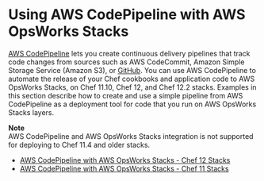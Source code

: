 # Using AWS CodePipeline with AWS OpsWorks Stacks<a name="other-services-cp"></a>

[AWS CodePipeline](https://aws.amazon.com/codepipeline/) lets you create continuous delivery pipelines that track code changes from sources such as AWS CodeCommit, Amazon Simple Storage Service \(Amazon S3\), or [GitHub](https://github.com/)\. You can use AWS CodePipeline to automate the release of your Chef cookbooks and application code to AWS OpsWorks Stacks, on Chef 11\.10, Chef 12, and Chef 12\.2 stacks\. Examples in this section describe how to create and use a simple pipeline from AWS CodePipeline as a deployment tool for code that you run on AWS OpsWorks Stacks layers\.

**Note**  
AWS CodePipeline and AWS OpsWorks Stacks integration is not supported for deploying to Chef 11\.4 and older stacks\.


+ [AWS CodePipeline with AWS OpsWorks Stacks \- Chef 12 Stacks](other-services-cp-chef12.md)
+ [AWS CodePipeline with AWS OpsWorks Stacks \- Chef 11 Stacks](other-services-cp-chef11.md)
